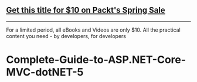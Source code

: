 ## [Get this title for $10 on Packt's Spring Sale](https://www.packt.com/V17407?utm_source=github&utm_medium=packt-github-repo&utm_campaign=spring_10_dollar_2022)
-----
For a limited period, all eBooks and Videos are only $10. All the practical content you need \- by developers, for developers

# Complete-Guide-to-ASP.NET-Core-MVC-dotNET-5